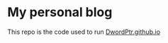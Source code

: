 My personal blog
===

This repo is the code used to run [DwordPtr.github.io](http://DwordPtr.github.io) 
